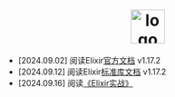 <h1 align="center"  style=": none">
    <a href="#">
       <img src="https://elixir-lang.org/images/logo/logo.png"  alt="logo" style="height: 60px"/> 
    </a>
</h1>

- [2024.09.02] 阅读Elixir[官方文档](https://hexdocs.pm/elixir/introduction.html)  v1.17.2
- [2024.09.12] 阅读Elixir[标准库文档](https://hexdocs.pm/elixir/Module.html)  v1.17.2
- [2024.09.16] 阅读[《Elixir实战》](https://books.apple.com/jp/book/elixir-in-action-third-edition/id6477788166?l=en-US)
